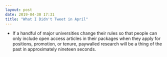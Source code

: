 ```yaml
---
layout: post
date: 2019-04-30 17:31
title: "What I Didn't Tweet in April"
---
```


-   If a handful of major universities change their rules so that
    people can only include open access articles in their packages
    when they apply for positions, promotion, or tenure,
    paywalled research will be a thing of the past in approximately nineteen seconds.
